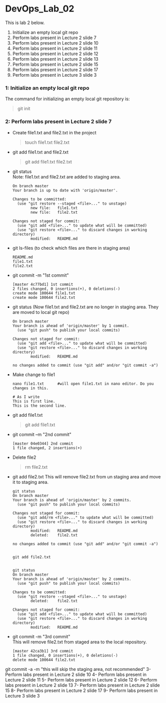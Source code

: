 # DevOps_Lab_02
This is lab 2 below.  
1. Initialize an empty local git repo
2. Perform labs present in Lecture 2 slide 7
3. Perform labs present in Lecture 2 slide 10
4. Perform labs present in Lecture 2 slide 11
5. Perform labs present in Lecture 2 slide 12
6. Perform labs present in Lecture 2 slide 13
7. Perform labs present in Lecture 2 slide 15
8. Perform labs present in Lecture 2 slide 17
9. Perform labs present in Lecture 3 slide 3

### 1: Initialize an empty local git repo
 The command for initializing an empty local git repository is:  
  > git init

### 2: Perform labs present in Lecture 2 slide 7
* Create file1.txt and file2.txt in the project
  > touch file1.txt file2.txt
* git add file1.txt and file2.txt
  > git add file1.txt file2.txt
* git status  
  Note: file1.txt and file2.txt are added to staging area.
  ```
  On branch master
  Your branch is up to date with 'origin/master'.

  Changes to be committed:
    (use "git restore --staged <file>..." to unstage)
          new file:   file1.txt
          new file:   file2.txt

  Changes not staged for commit:
    (use "git add <file>..." to update what will be committed)
    (use "git restore <file>..." to discard changes in working directory)
          modified:   README.md
* git ls-files (to check which files are there in staging area)
  ```
  README.md
  file1.txt
  file2.txt
* git commit -m "1st commit"
  ```
  [master 4c77bd1] 1st commit
  2 files changed, 0 insertions(+), 0 deletions(-)
  create mode 100644 file1.txt
  create mode 100644 file2.txt
* git status (Now file1.txt and file2.txt are no longer in staging area. They are moved to local git repo)
  ```
  On branch master
  Your branch is ahead of 'origin/master' by 1 commit.
    (use "git push" to publish your local commits)

  Changes not staged for commit:
    (use "git add <file>..." to update what will be committed)
    (use "git restore <file>..." to discard changes in working directory)
          modified:   README.md

  no changes added to commit (use "git add" and/or "git commit -a")
* Make change to file1
  ```
  nano file1.txt      #will open file1.txt in nano editor. Do you changes in this.

  # As I write
  This is first line.
  This is the second line.
* git add file1.txt
  > git add file1.txt
* git commit –m "2nd commit"
  ```
  [master 04e0344] 2nd commit
  1 file changed, 2 insertions(+)
* Delete file2
  > rm file2.txt
* git add file2.txt
  This will remove file2.txt from un staging area and move it to staging area.
  ```
  git status
  On branch master
  Your branch is ahead of 'origin/master' by 2 commits.
    (use "git push" to publish your local commits)

  Changes not staged for commit:
    (use "git add/rm <file>..." to update what will be committed)
    (use "git restore <file>..." to discard changes in working directory)
          modified:   README.md
          deleted:    file2.txt

  no changes added to commit (use "git add" and/or "git commit -a")


  git add file2.txt  


  git status
  On branch master
  Your branch is ahead of 'origin/master' by 2 commits.
    (use "git push" to publish your local commits)

  Changes to be committed:
    (use "git restore --staged <file>..." to unstage)
          deleted:    file2.txt

  Changes not staged for commit:
    (use "git add <file>..." to update what will be committed)
    (use "git restore <file>..." to discard changes in working directory)
          modified:   README.md
* git commit -m "3rd commit"  
  This will remove file2.txt from staged area to the local repository.
  ```
  [master 42ca3b1] 3rd commit
  1 file changed, 0 insertions(+), 0 deletions(-)
  delete mode 100644 file2.txt

git commit -a -m "this will skip the staging area, not recommended"
</pre>
3- Perform labs present in Lecture 2 slide 10
4- Perform labs present in Lecture 2 slide 11
5- Perform labs present in Lecture 2 slide 12
6- Perform labs present in Lecture 2 slide 13
7- Perform labs present in Lecture 2 slide 15
8- Perform labs present in Lecture 2 slide 17
9- Perform labs present in Lecture 3 slide 3